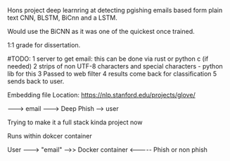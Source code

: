 
Hons project deep learnring at detecting pgishing emails based form plain text CNN, BLSTM, BiCnn and a LSTM.

Would use the BiCNN as it was one of the quickest once trained. 

1:1 grade for dissertation. 

#TODO:
1 server to get email: this can be done via rust or python c (if needed) 
2 strips of non UTF-8 characters and special characters - python lib for this 
3 Passed to web filter
4 results come back for classification 
5 sends back to user. 

Embedding file Location:
https://nlp.stanford.edu/projects/glove/


---> email ---> Deep Phish --> user 

Trying to make it a full stack kinda project now 

Runs within dokcer container 


User ---> "email" -->> Docker container  <----- Phish or non phish 
